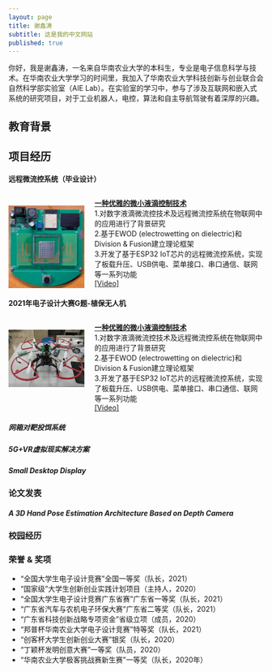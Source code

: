 ```yaml
---
layout: page
title: 谢鑫涛
subtitle: 这是我的中文网站
published: true
---
```


你好，我是谢鑫涛，一名来自华南农业大学的本科生，专业是电子信息科学与技术。在华南农业大学学习的时间里，我加入了华南农业大学科技创新与创业联合会自然科学部实验室（AIE Lab）。在实验室的学习中，参与了涉及互联网和嵌入式系统的研究项目，对于工业机器人，电控，算法和自主导航驾驶有着深厚的兴趣。


## 教育背景

## 项目经历

#### 远程微流控系统（毕业设计）
<div class="container" style="width: 100%; padding-top: 10px">
    <div style="float: left; width:150px; padding-top: 15px" vertical-align='middle'>
        <img src="img/微流控.png"/>
    </div>
    <div style="margin-left:170px">
        <a href="Microfluidic_System.md"><b>一种优雅的微小液滴控制技术</b></a><br>
        1.对数字液滴微流控技术及远程微流控系统在物联网中的应用进行了背景研究 <br>  
        2.基于EWOD (electrowetting on dielectric)和Division & Fusion建立理论框架<br>
        3.开发了基于ESP32 IoT芯片的远程微流控系统，实现了板载升压、USB供电、菜单接口、串口通信、联网等一系列功能<br> 
        <a href="https://youtube.com/shorts/weA5z-Vz9aQ">[Video]</a>
    </div>
</div>

#### 2021年电子设计大赛G题-植保无人机
<div class="container" style="width: 100%; padding-top: 10px">
    <div style="float: left; width:150px; padding-top: 15px" vertical-align='middle'>
        <img src="img/植保无人机.jpg"/>
    </div>
    <div style="margin-left:170px">
        <a href="https://bestxxt.github.io/Microfluidic_System.md"><b>一种优雅的微小液滴控制技术</b></a><br>
        1.对数字液滴微流控技术及远程微流控系统在物联网中的应用进行了背景研究 <br>  
        2.基于EWOD (electrowetting on dielectric)和Division & Fusion建立理论框架<br>
        3.开发了基于ESP32 IoT芯片的远程微流控系统，实现了板载升压、USB供电、菜单接口、串口通信、联网等一系列功能<br> 
        <a href="https://youtube.com/shorts/weA5z-Vz9aQ">[Video]</a>
    </div>
</div>


##### 网箱对靶投饵系统

##### 5G+VR虚拟现实解决方案

##### Small Desktop Display

### 论文发表

##### A 3D Hand Pose Estimation Architecture Based on Depth Camera 

### 校园经历

### 荣誉 & 奖项

- “全国大学生电子设计竞赛”全国一等奖（队长，2021）
- “国家级”大学生创新创业实践计划项目（主持人，2020）
- “全国大学生电子设计竞赛广东省赛”广东省一等奖（队长，2021）
- “广东省汽车与农机电子环保大赛”广东省二等奖（队长，2021）
- “广东省科技创新战略专项资金”省级立项（成员，2020）
- “邦普杯华南农业大学电子设计竞赛”特等奖（队长，2021）
- “创客杯大学生创新创业大赛”银奖（队长，2020）
- “丁颖杯发明创意大赛”一等奖（队员，2020）
- “华南农业大学极客挑战赛新生赛”一等奖（队长，2020年）